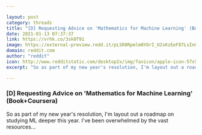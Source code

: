 ```yaml
---

layout: post
category: threads
title: "[D] Requesting Advice on 'Mathematics for Machine Learning' (Book+Coursera)"
date: 2021-01-13 07:37:37
link: https://vrhk.co/3sk0T91
image: https://external-preview.redd.it/pLSR0Rpmlm0YOrI_U2sKzEeF87LsInGWnlb54-hObD0.jpg?width=1200&height=628&auto=webp&crop=1200:628,smart&s=02d8e0e7a0e3bfa67eafdb4588a944f7fecfedaf
domain: reddit.com
author: "reddit"
icon: http://www.redditstatic.com/desktop2x/img/favicon/apple-icon-57x57.png
excerpt: "So as part of my new year's resolution, I'm layout out a roadmap on studying ML deeper this year. I've been overwhelmed by the vast resources..."

---
```


### [D] Requesting Advice on 'Mathematics for Machine Learning' (Book+Coursera)

So as part of my new year's resolution, I'm layout out a roadmap on studying ML deeper this year. I've been overwhelmed by the vast resources...